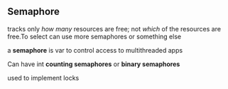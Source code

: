 ## Semaphore

tracks only *how many* resources are free; not *which* of the resources are free.To select can use more semaphores or something else

a **semaphore** is var to control access to multithreaded apps

Can have int **counting semaphores** or **binary semaphores**

used to implement locks